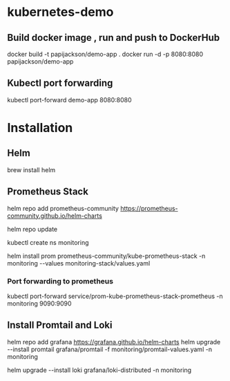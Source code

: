 # kubernetes-demo 

## Build docker image , run and push to DockerHub
docker build -t papijackson/demo-app .
docker run -d -p 8080:8080 papijackson/demo-app


## Kubectl port forwarding
kubectl port-forward demo-app 8080:8080

# Installation

## Helm
brew install helm

## Prometheus Stack

helm repo add prometheus-community https://prometheus-community.github.io/helm-charts

helm repo update

kubectl create ns monitoring

helm install prom prometheus-community/kube-prometheus-stack -n monitoring --values monitoring-stack/values.yaml
### Port forwarding to prometheus
kubectl port-forward service/prom-kube-prometheus-stack-prometheus -n monitoring 9090:9090

## Install Promtail and Loki

helm repo add grafana https://grafana.github.io/helm-charts
helm upgrade --install promtail grafana/promtail -f monitoring/promtail-values.yaml -n monitoring

helm upgrade --install loki grafana/loki-distributed -n monitoring

